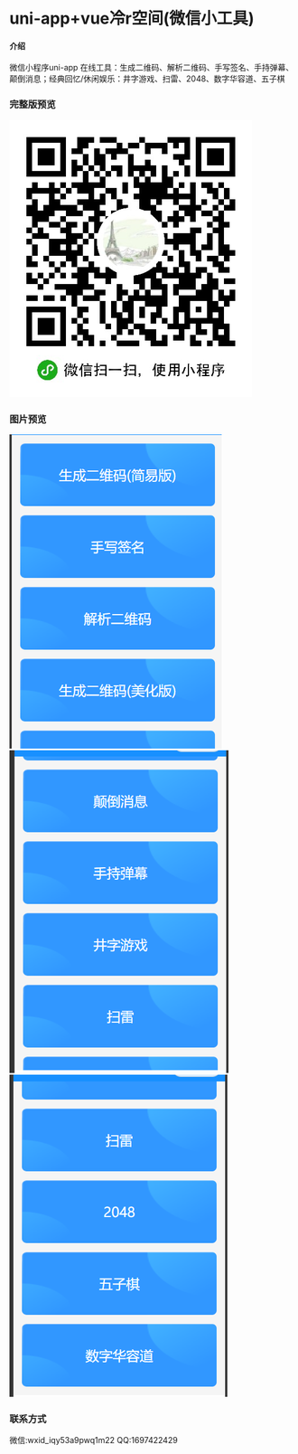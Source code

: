 <!--
 * @Descripttion: 
 * @Author: sjq
 * @Date: 2022-07-11 16:06:53
 * @LastEditors: sjq
 * @LastEditTime: 2022-07-11 16:45:34
-->

# uni-app+vue冷r空间(微信小工具)

#### 介绍

微信小程序uni-app
在线工具：生成二维码、解析二维码、手写签名、手持弹幕、颠倒消息；经典回忆/休闲娱乐：井字游戏、扫雷、2048、数字华容道、五子棋

### 完整版预览

![](./gh_158277495b3f_430.jpg)

### 图片预览

![](./1.png)
![](./2.png)
![](./3.png)

### 联系方式

 微信:wxid_iqy53a9pwq1m22
 QQ:1697422429
